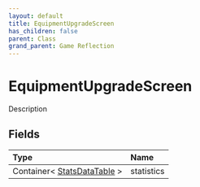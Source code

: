 ```yaml
---
layout: default
title: EquipmentUpgradeScreen
has_children: false
parent: Class
grand_parent: Game Reflection
---
```

# EquipmentUpgradeScreen
Description 

## Fields

| Type | Name |
|:----------|:--------------|
| Container< [StatsDataTable](/riftbreaker-wiki/docs/game-reflection/classes/stats_data_table/) > | statistics |

